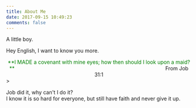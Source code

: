 ```yaml
---
title: About Me
date: 2017-09-15 10:49:23
comments: false
---
```



A little boy.

Hey English, I want to know you more.

<center><font color="green">**I MADE a covenant with mine eyes; how then should I look upon a maid?**  </font>
&emsp;&emsp;&emsp;&emsp;&emsp;&emsp;&emsp;&emsp;&emsp;&emsp;&emsp;&emsp;&emsp;&emsp;&emsp;&emsp;&emsp;&emsp;&emsp;&emsp;&emsp;&emsp;&emsp;&emsp;&emsp;&emsp;&emsp;&emsp;&emsp;From Job 31:1</center>>

Job did it, why can't I do it?  
I know it is so hard for everyone, but still have faith and never give it up. 
